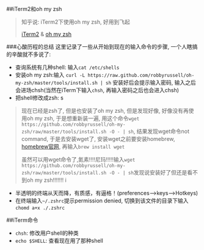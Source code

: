 ##iTerm2和oh my zsh
> 知乎说: iTerm2下使用oh my zsh, 好用到飞起
> 
> [iTerm2](http://iterm2.com) & [ oh my zsh](http://ohmyz.sh)

###心酸历程的总结
这里记录了一些从开始到现在的输入命令的步骤, 一个人瞎搞的辛酸就不多说了:

- 查询系统有几种shell: 输入`cat /etc/shells`
- 安装oh my zsh:输入
`curl -L https://raw.github.com/robbyrussell/oh-my-zsh/master/tools/install.sh | sh`
安装好后会提示输入密码, 输入之后会进场chsh(当然在iTerm下输入`chsh`, 再输入密码之后也会进入chsh)
- 把shell修改成zsh: s



> 现在已经是zsh了, 但是也安装了oh my zsh, 但是发现好像, 好像没有再使用oh my zsh, 于是想重新装一遍, 用这个命令`wget https://github.com/robbyrussell/oh-my-zsh/raw/master/tools/install.sh -O - | sh`, 结果发现wget命令not command, 于是去安装wget了, 安装wget之前要安装homebrew, [homebrew官网](http://brew.sh/index_zh-cn.html), 再输入`brew install wget`
> 
> 虽然可以用wget命令了,氮素!!!!尼玛!!!!!输入`wget https://github.com/robbyrussell/oh-my-zsh/raw/master/tools/install.sh -O - | sh`发现说安装好了但还是看不到oh my zsh!!!!!!!
i
- 半透明的终端从天而降，有质感，有逼格！(preferences-->keys-->Hotkeys)
- 在终端输入`~/.zshrc`提示permission denied, 切换到该文件的目录下输入`chomd a+x ./.zshrc`

##iTerm命令
- `chsh`: 修改用户shell的种类
- `echo $SHELL`: 查看现在用了那种shell


	